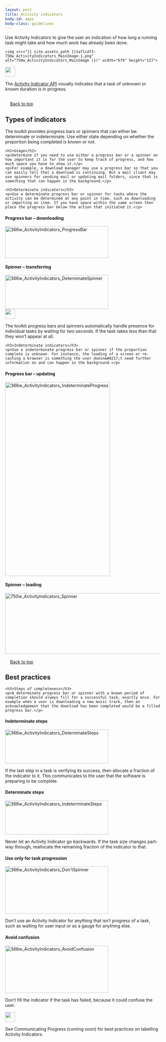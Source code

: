 ```yaml
---
layout: post
title: Activity indicators
body-id: apps
body-class: guidelines
---
```


<div class="row">
  <div class="col-8">
    <p>Use Activity Indicators to give the user an indication of how long a running task might take and how much work has already been done.</p>

    <img src="{{ site.assets_path }}1af1cdf3-750w_ActivityIndicators_MainImage-1.png" alt="750w_ActivityIndicators_MainImage (1)" width="679" height="127">
  </div>
</div>

<div class="row">
  <div class="col-6 p-card u-vertically-center">
    <div class="col-1">
      <img src="{{ site.assets_path }}608696e3-developer_links.png" alt="" width="32" height="32">
  </div>
  <div class="col-5">
    <p class="p-card__content">The <a class="external" href="https://developer.ubuntu.com/api/qml/current/Ubuntu.Components.ActivityIndicator/">Activity Indicator API</a> visually indicates that a task of unknown or known duration is in progress.</p>
  </div>
</div>

<div class="row">
  <div class="col-12 link-top">
    <a href="#">Back to top</a>
   </div>
</div>

<div class="row">
  <div class="col-8">
    <h2 id="types-of-indicators">Types of indicators</h2>
    <p>The toolkit provides progress bars or spinners that can either be: determinate or indeterminate. Use either state depending on whether the proportion being completed is known or not.</p>

    <h2>Usage</h2>
    <p>Determine if you need to use either a progress bar or a spinner on how important it is for the user to keep track of progress, and how much space you have to show it.</p>
    <p>For example, a download manager may use a progress bar so that you can easily tell that a download is continuing. But a mail client may use spinners for sending mail or updating mail folders, since that is something that can happen in the background.</p>

    <h3>Determinate indicators</h3>
    <p>Use a determinate progress bar or spinner for tasks where the activity can be determined at any point in time, such as downloading or importing an item. If you have space within the same screen then place the progress bar below the action that initiated it.</p>
  </div>
</div>

<div class="row">
  <div class="col-10">
    <div class="col-5">
      <h4>Progress bar – downloading</h4>
      <img src="{{ site.assets_path }}b7cc2368-366w_ActivityIndicators_ProgressBar.png" alt="366w_ActivityIndicators_ProgressBar" width="333" height="103">
    </div>
    <div class="col-5">
      <h4>Spinner – transferring</h4>
      <img src="{{ site.assets_path }}79721f4b-366w_ActivityIndicators_DeterminateSpinner.png" alt="366w_ActivityIndicators_DeterminateSpinner" width="333" height="110">
    </div>
  </div>
</div>

<div class="row">
  <div class="col-6 p-card u-vertically-center">
    <div class="col-1">
    <img src="{{ site.assets_path }}e9f11635-information-link.png" alt="" width="32" height="32">
  </div>
  <div class="col-5">
    <p class="p-card__content">The toolkit progress bars and spinners automatically handle presence for individual tasks by waiting for two seconds. If the task takes less than that they won&#8217;t appear at all.</p>
  </div>
</div>

<div class="row">
  <div class="col-10">

    <h3>Indeterminate indicators</h3>
    <p>Use a indeterminate progress bar or spinner if the proportion complete is unknown. For instance, the loading of a screen or re-caching a browser is something the user doesn&#8217;t need further information on and can happen in the background.</p>
  </div>
</div>

<div class="row">
  <div class="col-10">
    <div class="col-5">
      <h4>Progress bar – updating</h4>
      <img src="{{ site.assets_path }}36038136-366w_ActivityIndicators_IndeterminateProgress.png" alt="366w_ActivityIndicators_IndeterminateProgress" width="339" height="628">
    </div>
  </div>
  <div class="col-10">
    <h4>Spinner – loading</h4>
    <img src="{{ site.assets_path }}31d111ac-750w_ActivityIndicators_Spinner.png" alt="750w_ActivityIndicators_Spinner" width="679" height="197">
  </div>
</div>

<div class="row">
  <div class="col-12 link-top">
    <a href="#">Back to top</a>
   </div>
</div>

<div class="row">
  <div class="col-10">
    <h2 id="best-practises">Best practices</h2>

    <h3>Steps of completeness</h3>
    <p>A determinate progress bar or spinner with a known period of completion should always fill for a successful task, exactly once. For example when a user is downloading a new music track, then an acknowledgement that the download has been completed would be a filled progress bar.</p>
  </div>
</div>

<div class="row">
  <div class="col-10">
    <div class="col-5">
      <h4>Indeterminate steps</h4>
      <img src="{{ site.assets_path }}69824bb1-366w_ActivityIndicators_DeterminateSteps.png" alt="366w_ActivityIndicators_DeterminateSteps" width="333" height="110">
      <p>If the last step in a task is verifying its success, then allocate a fraction of the indicator to it. This communicates to the user that the software is preparing to be complete.</p>
    </div>
    <div class="col-5">
      <h4>Determinate steps</h4>
      <img src="{{ site.assets_path }}f6bca0f9-366w_ActivityIndicators_IndeterminateSteps-1.png" alt="366w_ActivityIndicators_IndeterminateSteps" width="333" height="110">
      <p>Never let an Activity Indicator go backwards. If the task size changes part-way through, reallocate the remaining fraction of the indicator to that.</p>
    </div>
  </div>
  <div class="col-10">
    <div class="col-5">
      <h4>Use only for task progression</h4>
      <img src="{{ site.assets_path }}08e61720-366w_ActivityIndicators_DontSpinner.png" alt="366w_ActivityIndicators_Don'tSpinner" width="333" height="153">
      <p>Don&#8217;t use an Activity Indicator for anything that isn&#8217;t progress of a task, such as waiting for user input or as a gauge for anything else.</p>
    </div>
    <div class="col-5">
      <h4>Avoid confusion</h4>
      <img src="{{ site.assets_path }}cb401570-366w_ActivityIndicators_AvoidConfusion.png" alt="366w_ActivityIndicators_AvoidConfusion" width="333" height="153">
      <p>Don&#8217;t fill the indicator if the task has failed, because it could confuse the user.</p>
    </div>
  </div>
</div>

<div class="row">
  <div class="col-6 p-card u-vertically-center">
    <div class="col-1">
    <img src="{{ site.assets_path }}75f60d24-link_external.png" alt="" width="32" height="32">
  </div>
  <div class="col-5">
    <p class="p-card__content">See Communicating Progress (coming soon) for best practices on labelling Activity Indicators.</p>
  </div>
</div>
